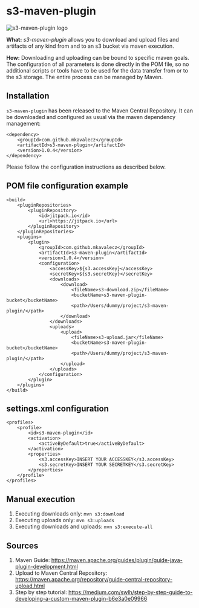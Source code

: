 # s3-maven-plugin

![s3-maven-plugin logo](./s3-maven-plugin-logo.png "s3 Maven Plugin Logo")

**What:** *s3-maven-plugin* allows you to download and upload files and artifacts of any kind from and to an s3 bucket via maven execution.  

**How:** Downloading and uploading can be bound to specific maven goals. The configuration of all parameters is done directly in the POM file, so no additional scripts or tools have to be used for the data transfer from or to the s3 storage. The entire process can be managed by Maven.

## Installation

`s3-maven-plugin` has been released to the Maven Central Repository. It can be downloaded and configured as usual via the maven dependency management:

    <dependency>
        <groupId>com.github.mkavalecz</groupId>
        <artifactId>s3-maven-plugin</artifactId>
        <version>1.0.4</version>
    </dependency>

Please follow the configuration instructions as described below.

## POM file configuration example

    <build>
        <pluginRepositories>
            <pluginRepository>
                <id>jitpack.io</id>
                <url>https://jitpack.io</url>
            </pluginRepository>
        </pluginRepositories>
        <plugins>
            <plugin>
                <groupId>com.github.mkavalecz</groupId>
                <artifactId>s3-maven-plugin</artifactId>
                <version>1.0.4</version>
                <configuration>
                    <accessKey>${s3.accessKey}</accessKey>
                    <secretKey>${s3.secretKey}</secretKey>
                    <downloads>
                        <download>
                            <fileName>s3-download.zip</fileName>
                            <bucketName>s3-maven-plugin-bucket</bucketName>
                            <path>/Users/dummy/project/s3-maven-plugin/</path>
                        </download>
                    </downloads>
                    <uploads>
                        <upload>
                            <fileName>s3-upload.jar</fileName>
                            <bucketName>s3-maven-plugin-bucket</bucketName>
                            <path>/Users/dummy/project/s3-maven-plugin/</path>
                        </upload>
                    </uploads>
                </configuration>
            </plugin>
        </plugins>
    </build>

## settings.xml configuration

    <profiles>
        <profile>
            <id>s3-maven-plugin</id>
            <activation>
                <activeByDefault>true</activeByDefault>
            </activation>
            <properties>
                <s3.accessKey>INSERT YOUR ACCESSKEY</s3.accessKey>
                <s3.secretKey>INSERT YOUR SECRETKEY</s3.secretKey>
            </properties>
        </profile>
    </profiles>

## Manual execution

1. Executing downloads only: `mvn s3:download`
2. Executing uploads only: `mvn s3:uploads`
3. Executing downloads and uploads: `mvn s3:execute-all`

## Sources 

1. Maven Guide: https://maven.apache.org/guides/plugin/guide-java-plugin-development.html
2. Upload to Maven Central Repository: https://maven.apache.org/repository/guide-central-repository-upload.html
3. Step by step tutorial: https://medium.com/swlh/step-by-step-guide-to-developing-a-custom-maven-plugin-b6e3a0e09966
